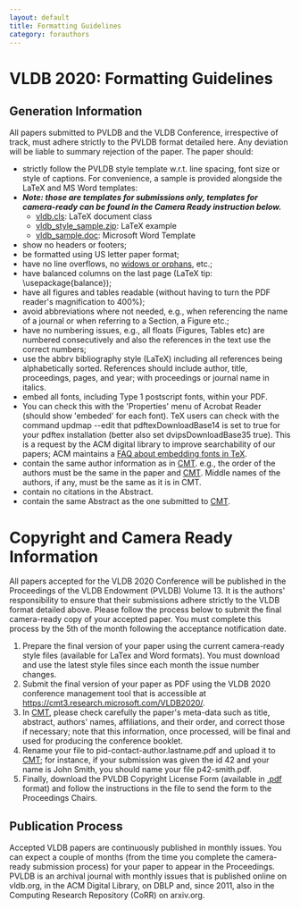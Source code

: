 ```yaml
---
layout: default
title: Formatting Guidelines
category: forauthors
---
```


# VLDB 2020: Formatting Guidelines

## Generation Information

All papers submitted to PVLDB and the VLDB Conference, irrespective of track, must adhere strictly to the PVLDB format detailed here. Any deviation will be liable to summary rejection of the paper. The paper should:

- strictly follow the PVLDB style template w.r.t. line spacing, font size or style of captions. For convenience, a sample is provided alongside the LaTeX and MS Word templates:
- ***Note: those are templates for submissions only, templates for camera-ready can be found in the Camera Ready instruction below.***
    - [vldb.cls](https://vldb2020.org/assets/files/vldb.cls): LaTeX document class
    - [vldb_style_sample.zip](https://vldb2020.org/assets/files/vldb_style_sample.zip): LaTeX example
    - [vldb_sample.doc](https://vldb2020.org/assets/files/vldb_sample.doc): Microsoft Word Template
- show no headers or footers;
- be formatted using US letter paper format;
- have no line overflows, no [widows or orphans](https://en.wikipedia.org/wiki/Widows_and_orphans), etc.;
- have balanced columns on the last page (LaTeX tip: \usepackage{balance});
- have all figures and tables readable (without having to turn the PDF reader's magnification to 400%);
- avoid abbreviations where not needed, e.g., when referencing the name of a journal or when referring to a Section, a Figure etc.;
- have no numbering issues, e.g., all floats (Figures, Tables etc) are numbered consecutively and also the references in the text use the correct numbers;
- use the abbrv bibliography style (LaTeX) including all references being alphabetically sorted. References should include author, title, proceedings, pages, and year; with proceedings or journal name in italics.
- embed all fonts, including Type 1 postscript fonts, within your PDF.
- You can check this with the 'Properties' menu of Acrobat Reader (should show 'embeded' for each font). TeX users can check with the command updmap --edit that pdftexDownloadBase14 is set to true for your pdftex installation (better also set dvipsDownloadBase35 true). This is a request by the ACM digital library to improve searchability of our papers; ACM maintains a [FAQ about embedding fonts in TeX](http://www.acm.org/sigs/publications/sigfaq#a14).
- contain the same author information as in [CMT](https://cmt3.research.microsoft.com/VLDB2020/). e.g., the order of the authors must be the same in the paper and [CMT](https://cmt3.research.microsoft.com/VLDB2020/). Middle names of the authors, if any, must be the same as it is in CMT.
- contain no citations in the Abstract.
- contain the same Abstract as the one submitted to [CMT](https://cmt3.research.microsoft.com/VLDB2020/).


<!--
## Important Notice

For research track papers that belong to a special category (Vision, Innovative Systems and Applications, Experiments and Analyses), authors ***MUST*** append the category tag as a ***SUFFIX*** to the title of the paper. For example, ***"Data Management in the Year 3000 [Vision]"***. This must be done both in the paper file and in the [CMT](https://cmt3.research.microsoft.com/VLDB2020/) submission title.
VLDB is a ***single-blind*** conference. Therefore, authors MUST include their names and affiliations on the manuscript cover page.
-->

# Copyright and Camera Ready Information

All papers accepted for the VLDB 2020 Conference will be published in the Proceedings of the VLDB Endowment (PVLDB) Volume 13. It is the authors' responsibility to ensure that their submissions adhere strictly to the VLDB format detailed above. Please follow the process below to submit the final camera-ready copy of your accepted paper. You must complete this process by the 5th of the month following the acceptance notification date.

1. Prepare the final version of your paper using the current camera-ready style files (available for LaTex and Word formats). You must download and use the latest style files since each month the issue number changes.
1. Submit the final version of your paper as PDF using the VLDB 2020 conference management tool that is accessible at https://cmt3.research.microsoft.com/VLDB2020/.
1. In [CMT](https://cmt3.research.microsoft.com/VLDB2020/), please check carefully the paper's meta-data such as title, abstract, authors' names, affiliations, and their order, and correct those if necessary; note that this information, once processed, will be final and used for producing the conference booklet.
1. Rename your file to pid-contact-author.lastname.pdf and upload it to [CMT](https://cmt3.research.microsoft.com/VLDB2020/); for instance, if your submission was given the id 42 and your name is John Smith, you should name your file p42-smith.pdf.
1. Finally, download the PVLDB Copyright License Form (available in [.pdf](https://vldb2020.org/assets/files/VLDB_Copyright_License_Form.pdf) format) and follow the instructions in the file to send the form to the Proceedings Chairs.

## Publication Process

Accepted VLDB papers are continuously published in monthly issues. You can expect a couple of months (from the time you complete the camera-ready submission process) for your paper to appear in the Proceedings. PVLDB is an archival journal with monthly issues that is published online on vldb.org, in the ACM Digital Library, on DBLP and, since 2011, also in the Computing Research Repository (CoRR) on arxiv.org.